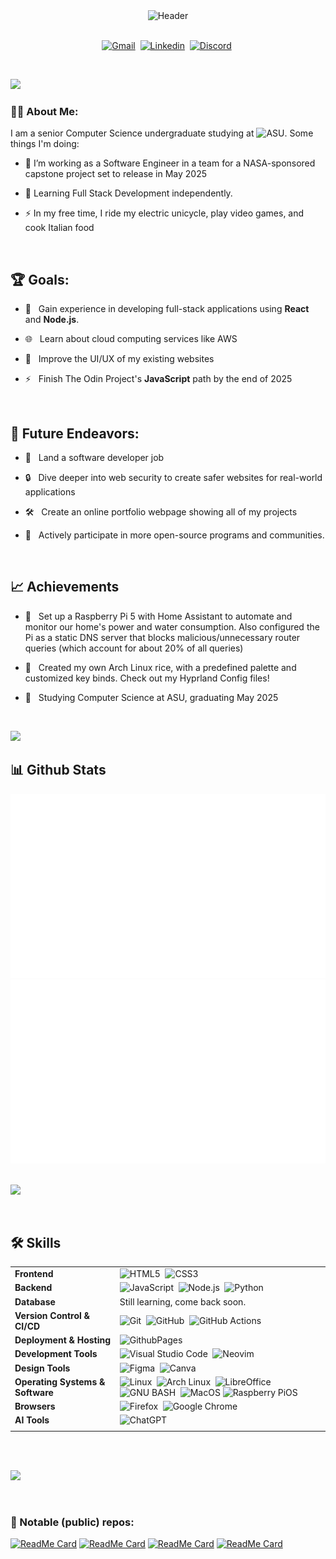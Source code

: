 <div align=center>
  <picture>
    <source srcset="https://i.ibb.co/ZXMtJyb/Untitled-design.png" type="image/webp">
    <img src="https://ibb.co/fFxBSmT" alt="Header">
  </picture>
</div>
<br/>

<div align=center>
  
[![Gmail](https://img.shields.io/badge/-gmail-ec493c?style=for-the-badge&logo=Gmail&logoColor=white)](mailto:bdelucia@asu.edu)&nbsp;
[![Linkedin](https://img.shields.io/badge/-linkedin-0a78b5?style=for-the-badge&logo=Linkedin&logoColor=white)](https://www.linkedin.com/in/bdeluciajr)&nbsp;
[![Discord](https://img.shields.io/badge/-Discord-5964f2?style=for-the-badge&logo=discord&logoColor=white)](https://discordapp.com/users/168596902303105024)&nbsp;

</div>

<br>

![](https://user-images.githubusercontent.com/73097560/115834477-dbab4500-a447-11eb-908a-139a6edaec5c.gif)

### :man_technologist: About Me:

I am a senior Computer Science undergraduate studying at <img src="https://banner2.cleanpng.com/20180607/ylh/kisspng-arizona-state-university-west-campus-arizona-state-letter-gold-5b19fc1963e347.2024740115284295934092.jpg" title="ASU" alt="ASU" width="44" height="30"/>. Some things I'm doing:

- :telescope: I’m working as a Software Engineer in a team for a NASA-sponsored capstone project set to release in May 2025

- :seedling: Learning Full Stack Development independently.

- :zap: In my free time, I ride my electric unicycle, play video games, and cook Italian food

<br>

## 🏆 Goals:

- 🚀 &nbsp; Gain experience in developing full-stack applications using **React** and **Node.js**.

- 🌐 &nbsp; Learn about cloud computing services like AWS

- 🎨 &nbsp; Improve the UI/UX of my existing websites

- ⚡ &nbsp; Finish The Odin Project's **JavaScript** path by the end of 2025

<br>

## 🚀 Future Endeavors:

- 🌟 &nbsp; Land a software developer job

- 🔒 &nbsp; Dive deeper into web security to create safer websites for real-world applications

- 🛠️ &nbsp; Create an online portfolio webpage showing all of my projects

- 🤝 &nbsp; Actively participate in more open-source programs and communities.

<br>

## 📈 Achievements

- 🥧 &nbsp; Set up a Raspberry Pi 5 with Home Assistant to automate and monitor our home's power and water consumption. Also configured the Pi as a static DNS server that blocks malicious/unnecessary router queries (which account for about 20% of all queries) 

- 🤝 &nbsp; Created my own Arch Linux rice, with a predefined palette and customized key binds. Check out my Hyprland Config files!

- 🏅 &nbsp; Studying Computer Science at ASU, graduating May 2025

<br>

![](https://user-images.githubusercontent.com/73097560/115834477-dbab4500-a447-11eb-908a-139a6edaec5c.gif)

## 📊 Github Stats

<div align="center">
  <picture>
    <source media="(prefers-color-scheme: dark)" srcset="https://raw.githubusercontent.com/bdelucia/github-stats/master/generated/overview.svg#gh-dark-mode-only">
    <img src="https://raw.githubusercontent.com/bdelucia/github-stats/master/generated/overview.svg">
  </picture>
  <picture>
    <source media="(prefers-color-scheme: dark)" srcset="https://raw.githubusercontent.com/bdelucia/github-stats/master/generated/languages.svg#gh-dark-mode-only">
    <img src="https://raw.githubusercontent.com/bdelucia/github-stats/master/generated/languages.svg">
  </picture>
</div>

<br>

![](https://user-images.githubusercontent.com/73097560/115834477-dbab4500-a447-11eb-908a-139a6edaec5c.gif)

<br>

## 🛠️ Skills

| | |
|----------|--------|
| **Frontend** | ![HTML5](https://img.shields.io/badge/-HTML5-E34F26?style=for-the-badge&logo=html5&logoColor=fff)&nbsp; ![CSS3](https://img.shields.io/badge/-CSS3-1572B6?style=for-the-badge&logo=css3)&nbsp; |
| **Backend** | ![JavaScript](https://img.shields.io/badge/Javascript-F7DF1E?style=for-the-badge&logo=javascript&logoColor=black)&nbsp; ![Node.js](https://img.shields.io/badge/node.js-339933?style=for-the-badge&logo=nodedotjs&logoColor=white)&nbsp; ![Python](https://img.shields.io/badge/python-3670A0?style=for-the-badge&logo=python&logoColor=ffdd54)|
| **Database** | Still learning, come back soon. |
| **Version Control & CI/CD** | ![Git](https://img.shields.io/badge/-Git-F05032?style=for-the-badge&logo=git&logoColor=white)&nbsp; ![GitHub](https://img.shields.io/badge/-GitHub-181717?style=for-the-badge&logo=github)&nbsp; ![GitHub Actions](https://img.shields.io/badge/github%20actions-2088FF?style=for-the-badge&logo=githubactions&logoColor=white) |
| **Deployment & Hosting** | ![GithubPages](https://img.shields.io/badge/github%20pages-222222?style=for-the-badge&logo=github&logoColor=white) |
| **Development Tools** | ![Visual Studio Code](https://img.shields.io/badge/Visual%20Studio%20Code-007ACC?style=for-the-badge&logo=visual-studio-code&logoColor=white)&nbsp; ![Neovim](https://img.shields.io/badge/Neovim-57A143?logo=neovim&logoColor=white&style=for-the-badge) |
| **Design Tools** | ![Figma](https://img.shields.io/badge/figma-F24E1E?style=for-the-badge&logo=figma&logoColor=white)&nbsp; ![Canva](https://img.shields.io/badge/-Canva-00C4CC?style=for-the-badge&logo=canva&logoColor=white) |
| **Operating Systems & Software** | ![Linux](https://img.shields.io/badge/-Linux-FCC624?style=for-the-badge&logo=linux&logoColor=black)&nbsp; ![Arch Linux](https://img.shields.io/badge/Arch_Linux-1793D1?style=for-the-badge&logo=arch-linux&logoColor=white)&nbsp; ![LibreOffice](https://img.shields.io/badge/LibreOffice-111?style=for-the-badge&logo=LibreOffice)&nbsp; ![GNU BASH](https://img.shields.io/badge/GNU%20Bash-121?style=for-the-badge&logo=GNU%20Bash&logoColor=white)&nbsp; ![MacOS](https://img.shields.io/badge/mac%20os-000000?style=for-the-badge&logo=macos&logoColor=F0F0F0) ![Raspberry PiOS](https://img.shields.io/badge/-RaspberryPi-C51A4A?style=for-the-badge&logo=Raspberry-Pi) |
| **Browsers** | ![Firefox](https://img.shields.io/badge/Firefox-FF7139?style=for-the-badge&logo=Firefox&logoColor=white)&nbsp; ![Google Chrome](https://img.shields.io/badge/Google%20Chrome-4285F4?style=for-the-badge&logo=GoogleChrome&logoColor=white) |
| **AI Tools** | ![ChatGPT](https://img.shields.io/badge/chatGPT-51786e?style=for-the-badge&logo=openai&logoColor=white)&nbsp; |
| | |

<br>

<br>

![](https://user-images.githubusercontent.com/73097560/115834477-dbab4500-a447-11eb-908a-139a6edaec5c.gif)

<br>

### 📁 Notable (public) repos: 
[![ReadMe Card](https://github-readme-stats.vercel.app/api/pin/?username=bdelucia&repo=FunFactUsingChatGPTAPI)](https://github.com/bdelucia/FunFactUsingChatGPTAPI)
[![ReadMe Card](https://github-readme-stats.vercel.app/api/pin/?username=bdelucia&repo=odin-calculator)](https://github.com/bdelucia/odin-calculator)
[![ReadMe Card](https://github-readme-stats.vercel.app/api/pin/?username=bdelucia&repo=MealPlanMaker)](https://github.com/bdelucia/MealPlanMaker)
[![ReadMe Card](https://github-readme-stats.vercel.app/api/pin/?username=bdelucia&repo=EffortLogger)](https://github.com/bdelucia/EffortLogger)
